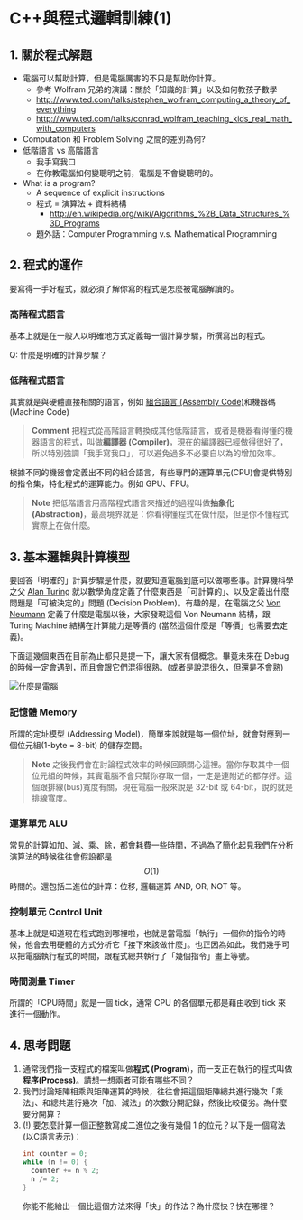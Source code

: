 # C++與程式邏輯訓練(1)

## 1. 關於程式解題

* 電腦可以幫助計算，但是電腦厲害的不只是幫助你計算。
  * 參考 Wolfram 兄弟的演講：關於「知識的計算」以及如何教孩子數學
  * http://www.ted.com/talks/stephen_wolfram_computing_a_theory_of_everything
  * http://www.ted.com/talks/conrad_wolfram_teaching_kids_real_math_with_computers
* Computation 和 Problem Solving 之間的差別為何?
* 低階語言 vs 高階語言
  * 我手寫我口
  * 在你教電腦如何變聰明之前，電腦是不會變聰明的。
* What is a program?
  * A sequence of explicit instructions
  * 程式 = 演算法 + 資料結構
    * http://en.wikipedia.org/wiki/Algorithms_%2B_Data_Structures_%3D_Programs
  * 題外話：Computer Programming v.s. Mathematical Programming


## 2. 程式的運作

要寫得一手好程式，就必須了解你寫的程式是怎麼被電腦解讀的。

### 高階程式語言

基本上就是在一般人以明確地方式定義每一個計算步驟，所撰寫出的程式。

Q: 什麼是明確的計算步驟？

### 低階程式語言

其實就是與硬體直接相關的語言，例如
[組合語言 (Assembly Code)](http://en.wikipedia.org/wiki/Assembly_language)和機器碼 (Machine Code)

> **Comment** 把程式從高階語言轉換成其他低階語言，或者是機器看得懂的機器語言的程式，叫做<b>編譯器 (Compiler)</b>，現在的編譯器已經做得很好了，所以特別強調「我手寫我口」，可以避免過多不必要自以為的增加效率。

根據不同的機器會定義出不同的組合語言，有些專門的運算單元(CPU)會提供特別的指令集，特化程式的運算能力。例如 GPU、FPU。

> **Note** 把低階語言用高階程式語言來描述的過程叫做<b>抽象化 (Abstraction)</b>，最高境界就是：你看得懂程式在做什麼，但是你不懂程式實際上在做什麼。


## 3. 基本邏輯與計算模型

要回答「明確的」計算步驟是什麼，就要知道電腦到底可以做哪些事。計算機科學之父 [Alan Turing](http://zh.wikipedia.org/wiki/%E8%89%BE%E5%80%AB%C2%B7%E5%9C%96%E9%9D%88) 就以數學角度定義了什麼東西是「可計算的」、以及定義出什麼問題是「可被決定的」問題 (Decision Problem)。有趣的是，在電腦之父 [Von Neumann](http://zh.wikipedia.org/zh-tw/%E7%B4%84%E7%BF%B0%C2%B7%E9%A6%AE%C2%B7%E8%AB%BE%E4%BC%8A%E6%9B%BC) 定義了什麼是電腦以後，大家發現這個 Von Neumann 結構，跟 Turing Machine 結構在計算能力是等價的 (當然這個什麼是「等價」也需要去定義)。

下面這幾個東西在目前為止都只是提一下，讓大家有個概念。畢竟未來在 Debug 的時候一定會遇到，而且會跟它們混得很熟。(或者是說混很久，但還是不會熟)

![什麼是電腦](http://wongsir.org/yj/content/concepts/images/5components.gif)

### 記憶體 Memory

所謂的定址模型 (Addressing Model)，簡單來說就是每一個位址，就會對應到一個位元組(1-byte = 8-bit) 的儲存空間。

> **Note** 之後我們會在討論程式效率的時候回頭關心這裡。當你存取其中一個位元組的時候，其實電腦不會只幫你存取一個，一定是連附近的都存好。這個跟排線(bus)寬度有關，現在電腦一般來說是 32-bit 或 64-bit，說的就是排線寬度。

### 運算單元 ALU

常見的計算如加、減、乘、除，都會耗費一些時間，不過為了簡化起見我們在分析演算法的時候往往會假設都是 $$O(1)$$ 時間的。還包括二進位的計算：位移, 邏輯運算 AND, OR, NOT 等。

### 控制單元 Control Unit
基本上就是知道現在程式跑到哪裡啦，也就是當電腦「執行」一個你的指令的時候，他會去用硬體的方式分析它「接下來該做什麼」。也正因為如此，我們幾乎可以把電腦執行程式的時間，跟程式總共執行了「幾個指令」畫上等號。

### 時間測量 Timer

所謂的「CPU時間」就是一個 tick，通常 CPU 的各個單元都是藉由收到 tick 來進行一個動作。

## 4. 思考問題

1. 通常我們指一支程式的檔案叫做**程式 (Program)**，而一支正在執行的程式叫做**程序(Process)**。請想一想兩者可能有哪些不同？
2. 我們討論矩陣相乘與矩陣運算的時候，往往會把這個矩陣總共進行幾次「乘法」、和總共進行幾次「加、減法」的次數分開記錄，然後比較優劣。為什麼要分開算？
3. (!) 要怎麼計算一個正整數寫成二進位之後有幾個 1 的位元？以下是一個寫法(以C語言表示)：
    ```cpp
    int counter = 0;
    while (n != 0) {
      counter += n % 2;
      n /= 2;
    }
    ```
    你能不能給出一個比這個方法來得「快」的作法？為什麼快？快在哪裡？











